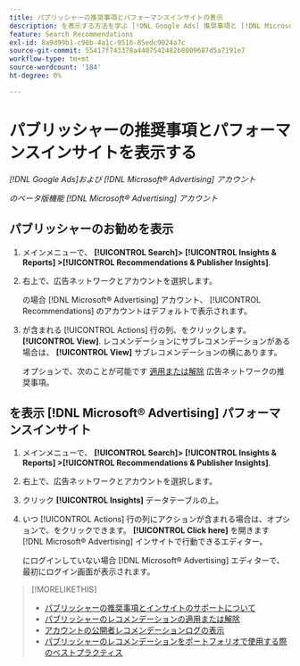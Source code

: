 ```yaml
---
title: パブリッシャーの推奨事項とパフォーマンスインサイトの表示
description: を表示する方法を学ぶ [!DNL Google Ads] 推奨事項と [!DNL Microsoft® Advertising] 広告ネットワークアカウントのパフォーマンスインサイト。
feature: Search Recommendations
exl-id: 8a9d99b1-c90b-4a1c-9516-85edc9024a7c
source-git-commit: 55417f743378a4407542482b8009687d5a7191e7
workflow-type: tm+mt
source-wordcount: '184'
ht-degree: 0%

---
```


# パブリッシャーの推奨事項とパフォーマンスインサイトを表示する

*[!DNL Google Ads]および [!DNL Microsoft® Advertising] アカウント*

*のベータ版機能 [!DNL Microsoft® Advertising] アカウント*

## パブリッシャーのお勧めを表示

1. メインメニューで、 **[!UICONTROL Search]> [!UICONTROL Insights & Reports] >[!UICONTROL Recommendations & Publisher Insights]**.

1. 右上で、広告ネットワークとアカウントを選択します。

   の場合 [!DNL Microsoft® Advertising] アカウント、 [!UICONTROL Recommendations] のアカウントはデフォルトで表示されます。

1. が含まれる [!UICONTROL Actions] 行の列、をクリックします。 **[!UICONTROL View]**. レコメンデーションにサブレコメンデーションがある場合は、 **[!UICONTROL View]** サブレコメンデーションの横にあります。

   オプションで、次のことが可能です [適用または解除](recommendation-apply-dismiss.md) 広告ネットワークの推奨事項。

## を表示 [!DNL Microsoft® Advertising] パフォーマンスインサイト

1. メインメニューで、 **[!UICONTROL Search]> [!UICONTROL Insights & Reports] >[!UICONTROL Recommendations & Publisher Insights]**.

1. 右上で、広告ネットワークとアカウントを選択します。

1. クリック **[!UICONTROL Insights]** データテーブルの上。

1. いつ [!UICONTROL Actions] 行の列にアクションが含まれる場合は、オプションで、をクリックできます。 **[!UICONTROL Click here]** を開きます [!DNL Microsoft® Advertising] インサイトで行動できるエディター。

   にログインしていない場合 [!DNL Microsoft® Advertising] エディターで、最初にログイン画面が表示されます。

>[!MORELIKETHIS]
>
>* [パブリッシャーの推奨事項とインサイトのサポートについて](recommendation-support.md)
>* [パブリッシャーのレコメンデーションの適用または解除](recommendation-apply-dismiss.md)
>* [アカウントの公開者レコメンデーションログの表示](recommendation-view-log.md)
>* [パブリッシャーのレコメンデーションをポートフォリオで使用する際のベストプラクティス](recommendation-best-practices.md)
